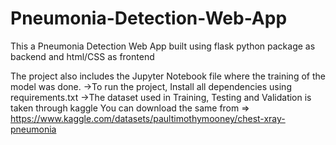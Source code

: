 # Pneumonia-Detection-Web-App
This a Pneumonia Detection Web App built using flask python package as backend and html/CSS as frontend


The project also includes the Jupyter Notebook file where the training of the model was done.
->To run the project, Install all dependencies using requirements.txt
->The dataset used in Training, Testing and Validation is taken through kaggle
  You can download the same from => https://www.kaggle.com/datasets/paultimothymooney/chest-xray-pneumonia
